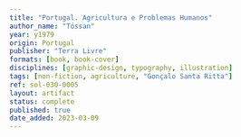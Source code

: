 ```yaml
---
title: "Portugal. Agricultura e Problemas Humanos"
author_name: "Tóssan"
year: y1979
origin: Portugal
publisher: "Terra Livre"
formats: [book, book-cover]
disciplines: [graphic-design, typography, illustration]
tags: [non-fiction, agriculture, "Gonçalo Santa Ritta"]
ref: sol-030-0005
layout: artifact
status: complete
published: true
date_added: 2023-03-09
---
```

